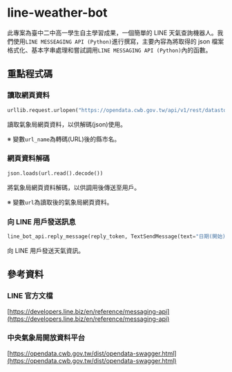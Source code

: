 # line-weather-bot
此專案為臺中二中高一學生自主學習成果，一個簡單的 LINE 天氣查詢機器人。我們使用`LINE MESSEAGING API (Python)`進行撰寫，主要內容為將取得的 json 檔案格式化、基本字串處理和嘗試調用`LINE MESSAGING API (Python)`內的函數。
## 重點程式碼
### 讀取網頁資料
```Python
urllib.request.urlopen("https://opendata.cwb.gov.tw/api/v1/rest/datastore/F-C0032-001?Authorization=" + AuthCode + "&format=JSON&locationName=" + url_name)
```
讀取氣象局網頁資料，以供解碼(json)使用。

※ 變數`url_name`為轉碼(URL)後的縣市名。
### 網頁資料解碼
```Python
json.loads(url.read().decode())
```
將氣象局網頁資料解碼，以供調用後傳送至用戶。

※ 變數`url`為讀取後的氣象局網頁資料。
### 向 LINE 用戶發送訊息
```Python
line_bot_api.reply_message(reply_token, TextSendMessage(text="日期(開始)：" + start_date + "\n日期(結束)：" + end_date + "\n時間(開始)：" + start_time + "\n時間(結束)：" + end_time + "\n最高溫：" + hot + "°C\n最低溫：" + cold + "°C\n天氣狀態：" + status + "\n感受：" + feel + "\n降雨機率：" + rain + "%"))
```
向 LINE 用戶發送天氣資訊。
## 參考資料
### LINE 官方文檔
[https://developers.line.biz/en/reference/messaging-api](https://developers.line.biz/en/reference/messaging-api)
### 中央氣象局開放資料平台
[https://opendata.cwb.gov.tw/dist/opendata-swagger.html](https://opendata.cwb.gov.tw/dist/opendata-swagger.html)



